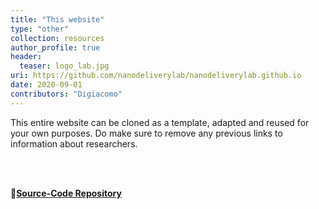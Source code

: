 ```yaml
---
title: "This website"
type: "other"
collection: resources
author_profile: true
header:
  teaser: logo_lab.jpg
uri: https://github.com/nanodeliverylab/nanodeliverylab.github.io
date: 2020-09-01
contributors: "Digiacomo"
---
```

<p align= "justify">

This entire website can be cloned as a template, adapted and reused for your own purposes. Do make sure to remove any previous links to information about researchers.

<br><br>

🔗<b><u><a href="{{ page.uri }}">Source-Code Repository</a></u></b>
